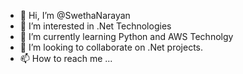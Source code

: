 - 👋 Hi, I’m @SwethaNarayan
- 👀 I’m interested in .Net Technologies 
- 🌱 I’m currently learning Python and AWS Technolgy
- 💞️ I’m looking to collaborate on .Net projects.
- 📫 How to reach me ...

<!---
SwethaNarayan/SwethaNarayan is a ✨ special ✨ repository because its `README.md` (this file) appears on your GitHub profile.
You can click the Preview link to take a look at your changes.
--->
